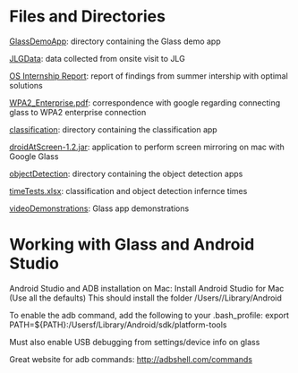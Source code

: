 # Files and Directories
<ins>GlassDemoApp</ins>: directory containing the Glass demo app

<ins>JLGData</ins>: data collected from onsite visit to JLG

<ins>OS Internship Report</ins>: report of findings from summer intership with optimal solutions

<ins>WPA2_Enterprise.pdf</ins>: correspondence with google regarding connecting glass to WPA2 enterprise connection

<ins>classification</ins>: directory containing the classification app

<ins>droidAtScreen-1.2.jar</ins>: application to perform screen mirroring on mac with Google Glass

<ins>objectDetection</ins>: directory containing the object detection apps

<ins>timeTests.xlsx</ins>: classification and object detection infernce times

<ins>videoDemonstrations</ins>: Glass app demonstrations


# Working with Glass and Android Studio

Android Studio and ADB installation on Mac:
Install Android Studio for Mac (Use all the defaults)
	This should install the folder /Users/<username>/Library/Android

To enable the adb command, add the following to your .bash_profile:
	export PATH=${PATH}:/Users<username>f/Library/Android/sdk/platform-tools

Must also enable USB debugging from settings/device info on glass

Great website for adb commands:
     http://adbshell.com/commands